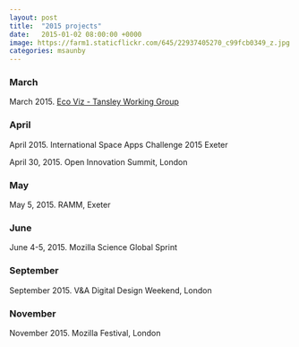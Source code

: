 ```yaml
---
layout: post
title:  "2015 projects"
date:   2015-01-02 08:00:00 +0000
image: https://farm1.staticflickr.com/645/22937405270_c99fcb0349_z.jpg
categories: msaunby
---
```


### March
March 2015. [Eco Viz - Tansley Working Group](https://ecoviz.wordpress.com/)

### April
April 2015. International Space Apps Challenge 2015 Exeter

April 30, 2015. Open Innovation Summit, London

### May
May 5, 2015. RAMM, Exeter

### June
June 4-5, 2015. Mozilla Science Global Sprint

### September
September 2015. V&A Digital Design Weekend, London

### November
November 2015. Mozilla Festival, London

